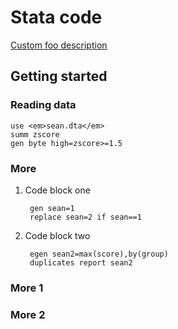 # Stata code

[Custom foo description](#more-2)

## Getting started

### Reading data

```
use <em>sean.dta</em>
summ zscore
gen byte high=zscore>=1.5
```

### More

1. Code block one

        gen sean=1
        replace sean=2 if sean==1

2. Code block two

        egen sean2=max(score),by(group)
        duplicates report sean2


### More 1

### More 2